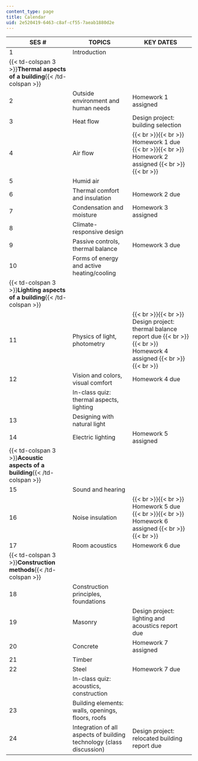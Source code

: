 ```yaml
---
content_type: page
title: Calendar
uid: 2e520419-6463-c8af-cf55-7aeab1880d2e
---
```


| SES # | TOPICS | KEY DATES |
| --- | --- | --- |
| 1 | Introduction | &nbsp; |
| {{< td-colspan 3 >}}**Thermal aspects of a building**{{< /td-colspan >}} |||
| 2 | Outside environment and human needs | Homework 1 assigned |
| 3 | Heat flow | Design project: building selection |
| 4 | Air flow |  {{< br >}}{{< br >}} Homework 1 due {{< br >}}{{< br >}} Homework 2 assigned {{< br >}}{{< br >}}  |
| 5 | Humid air | &nbsp; |
| 6 | Thermal comfort and insulation | Homework 2 due |
| 7 | Condensation and moisture | Homework 3 assigned |
| 8 | Climate-responsive design | &nbsp; |
| 9 | Passive controls, thermal balance | Homework 3 due |
| 10 | Forms of energy and active heating/cooling | &nbsp; |
| {{< td-colspan 3 >}}**Lighting aspects of a building**{{< /td-colspan >}} |||
| 11 | Physics of light, photometry |  {{< br >}}{{< br >}} Design project: thermal balance report due {{< br >}}{{< br >}} Homework 4 assigned {{< br >}}{{< br >}}  |
| 12 | Vision and colors, visual comfort | Homework 4 due |
| &nbsp; | In-class quiz: thermal aspects, lighting | &nbsp; |
| 13 | Designing with natural light | &nbsp; |
| 14 | Electric lighting | Homework 5 assigned |
| {{< td-colspan 3 >}}**Acoustic aspects of a building**{{< /td-colspan >}} |||
| 15 | Sound and hearing | &nbsp; |
| 16 | Noise insulation |  {{< br >}}{{< br >}} Homework 5 due {{< br >}}{{< br >}} Homework 6 assigned {{< br >}}{{< br >}}  |
| 17 | Room acoustics | Homework 6 due |
| {{< td-colspan 3 >}}**Construction methods**{{< /td-colspan >}} |||
| 18 | Construction principles, foundations | &nbsp; |
| 19 | Masonry | Design project: lighting and acoustics report due |
| 20 | Concrete | Homework 7 assigned |
| 21 | Timber | &nbsp; |
| 22 | Steel | Homework 7 due |
| &nbsp; | In-class quiz: acoustics, construction | &nbsp; |
| 23 | Building elements: walls, openings, floors, roofs | &nbsp; |
| 24 | Integration of all aspects of building technology (class discussion) | Design project: relocated building report due
